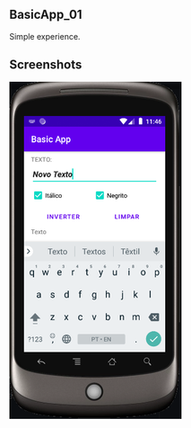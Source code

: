 ## BasicApp_01

Simple experience.

## Screenshots

![display](https://github.com/jpenrici/Android_Trainings/blob/main/BasicApp_01/display/display_emulator.png)
